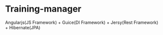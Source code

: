 Training-manager
================

Angularjs(JS Framework) + Guice(DI Framework) + Jersy(Rest Framework) + Hibernate(JPA)
